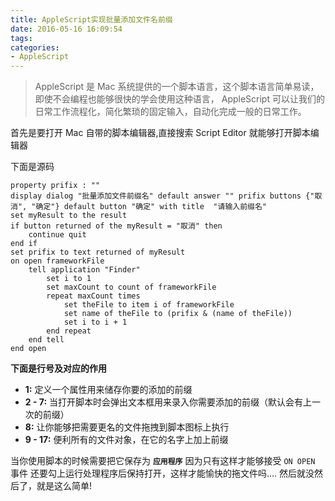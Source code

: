 ```yaml
---
title: AppleScript实现批量添加文件名前缀 
date: 2016-05-16 16:09:54
tags: 
categories:
- AppleScript
---
```


>AppleScript 是 Mac 系统提供的一个脚本语言，这个脚本语言简单易读，即使不会编程也能够很快的学会使用这种语言， AppleScript 可以让我们的日常工作流程化，简化繁琐的固定输入，自动化完成一般的日常工作。

首先是要打开 Mac 自带的脚本编辑器,直接搜索 Script Editor 就能够打开脚本编辑器

下面是源码

```AppleScript
property prifix : ""
display dialog "批量添加文件前缀名" default answer "" prifix buttons {"取消", "确定"} default button "确定" with title  "请输入前缀名"
set myResult to the result
if button returned of the myResult = "取消" then
    continue quit
end if
set prifix to text returned of myResult
on open frameworkFile
    tell application "Finder"
        set i to 1
        set maxCount to count of frameworkFile
        repeat maxCount times
            set theFile to item i of frameworkFile
            set name of theFile to (prifix & (name of theFile))
            set i to i + 1
        end repeat
    end tell
end open
```

**下面是行号及对应的作用**
- **1:** 定义一个属性用来储存你要的添加的前缀
- **2 - 7:** 当打开脚本时会弹出文本框用来录入你需要添加的前缀（默认会有上一次的前缀）
- **8:** 让你能够把需要更名的文件拖拽到脚本图标上执行
- **9 - 17:** 便利所有的文件对象，在它的名字上加上前缀

当你使用脚本的时候需要把它保存为 **`应用程序`** 因为只有这样才能够接受 `ON OPEN` 事件
还要勾上运行处理程序后保持打开，这样才能愉快的拖文件吗....
然后就没然后了，就是这么简单!
